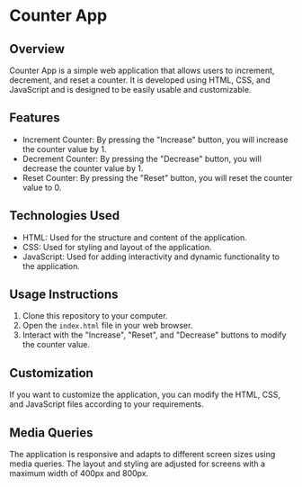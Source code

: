 # Counter App

## Overview
Counter App is a simple web application that allows users to increment, decrement, and reset a counter. It is developed using HTML, CSS, and JavaScript and is designed to be easily usable and customizable.

## Features
- Increment Counter: By pressing the "Increase" button, you will increase the counter value by 1.
- Decrement Counter: By pressing the "Decrease" button, you will decrease the counter value by 1.
- Reset Counter: By pressing the "Reset" button, you will reset the counter value to 0.

## Technologies Used
- HTML: Used for the structure and content of the application.
- CSS: Used for styling and layout of the application.
- JavaScript: Used for adding interactivity and dynamic functionality to the application.

## Usage Instructions
1. Clone this repository to your computer.
2. Open the `index.html` file in your web browser.
3. Interact with the "Increase", "Reset", and "Decrease" buttons to modify the counter value.

## Customization
If you want to customize the application, you can modify the HTML, CSS, and JavaScript files according to your requirements.

## Media Queries
The application is responsive and adapts to different screen sizes using media queries. The layout and styling are adjusted for screens with a maximum width of 400px and 800px.

